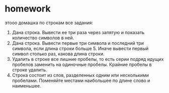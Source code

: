 # homework
этооо домашка по строкам
все задания:

1. Дана строка. Вывести ее три раза через запятую и показать количество символов в ней.
2. Дана строка. Вывести первые три символа и последний три символа, если длина строки больше 5. Иначе вывести первый символ столько раз, какова длина строки.
3. Удалить в строке все лишние пробелы, то есть серии подряд идущих пробелов заменить на одиночные пробелы. Крайние пробелы в строке удалить.
4. Строка состоит из слов, разделенных одним или несколькими пробелами. Поменяйте местами наибольшее по длине слово и наименьшее.
